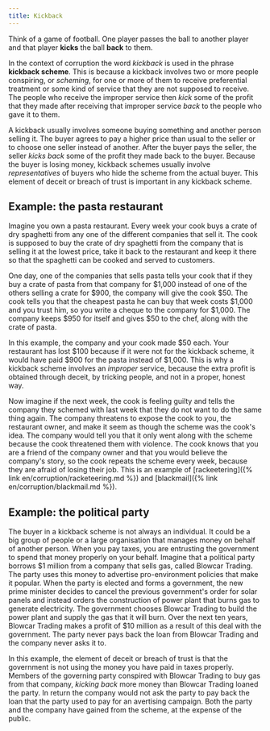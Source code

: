 ```yaml
---
title: Kickback
---
```


Think of a game of football. One player passes the ball to another player and that player **kicks** the ball **back** to them.

In the context of corruption the word *kickback* is used in the phrase **kickback scheme**. This is because a kickback involves two or more people conspiring, or *scheming*, for one or more of them to receive preferential treatment or some kind of service that they are not supposed to receive. The people who receive the improper service then *kick* some of the profit that they made after receiving that improper service *back* to the people who gave it to them.

A kickback usually involves someone buying something and another person selling it. The buyer agrees to pay a higher price than usual to the seller or to choose one seller instead of another. After the buyer pays the seller, the seller *kicks back* some of the profit they made back to the buyer. Because the buyer is losing money, kickback schemes usually involve *representatives* of buyers who hide the scheme from the actual buyer. This element of deceit or breach of trust is important in any kickback scheme.

## Example: the pasta restaurant

Imagine you own a pasta restaurant. Every week your cook buys a crate of dry spaghetti from any one of the different companies that sell it. The cook is supposed to buy the crate of dry spaghetti from the company that is selling it at the lowest price, take it back to the restaurant and keep it there so that the spaghetti can be cooked and served to customers.

One day, one of the companies that sells pasta tells your cook that if they buy a crate of pasta from that company for $1,000 instead of one of the others selling a crate for $900, the company will give the cook $50. The cook tells you that the cheapest pasta he can buy that week costs $1,000 and you trust him, so you write a cheque to the company for $1,000. The company keeps $950 for itself and gives $50 to the chef, along with the crate of pasta.

In this example, the company and your cook made $50 each. Your restaurant has lost $100 because if it were not for the kickback scheme, it would have paid $900 for the pasta instead of $1,000. This is why a kickback scheme involves an *improper* service, because the extra profit is obtained through deceit, by tricking people, and not in a proper, honest way.

Now imagine if the next week, the cook is feeling guilty and tells the company they schemed with last week that they do not want to do the same thing again. The company threatens to expose the cook to you, the restaurant owner, and make it seem as though the scheme was the cook's idea. The company would tell you that it only went along with the scheme because the cook threatened them with violence. The cook knows that you are a friend of the company owner and that you would believe the company's story, so the cook repeats the scheme every week, because they are afraid of losing their job. This is an example of [rackeetering]({% link en/corruption/racketeering.md %}) and [blackmail]({% link en/corruption/blackmail.md %}).

## Example: the political party

The buyer in a kickback scheme is not always an individual. It could be a big group of people or a large organisation that manages money on behalf of another person. When you pay taxes, you are entrusting the government to spend that money properly on your behalf. Imagine that a political party borrows $1 million from a company that sells gas, called Blowcar Trading. The party uses this money to advertise pro-environment policies that make it popular. When the party is elected and forms a government, the new prime minister decides to cancel the previous government's order for solar panels and instead orders the construction of power plant that burns gas to generate electricity. The government chooses Blowcar Trading to build the power plant and supply the gas that it will burn. Over the next ten years, Blowcar Trading makes a profit of $10 million as a result of this deal with the government. The party never pays back the loan from Blowcar Trading and the company never asks it to.

In this example, the element of deceit or breach of trust is that the government is not using the money you have paid in taxes properly. Members of the governing party conspired with Blowcar Trading to buy gas from that company, *kicking back* more money than Blowcar Trading loaned the party. In return the company would not ask the party to pay back the loan that the party used to pay for an avertising campaign. Both the party and the company have gained from the scheme, at the expense of the public.
